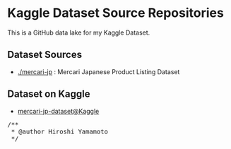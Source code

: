 # Kaggle Dataset Source Repositories

This is a GitHub data lake for my Kaggle Dataset.

## Dataset Sources

- [./mercari-jp](./mercari-jp) : Mercari Japanese Product Listing Dataset

## Dataset on Kaggle

- [mercari-jp-dataset@Kaggle](https://www.kaggle.com/datasets/hyamamoto2000/mercari-jp-dataset)


<pre>/**
 * @author Hiroshi Yamamoto
 */</pre>
